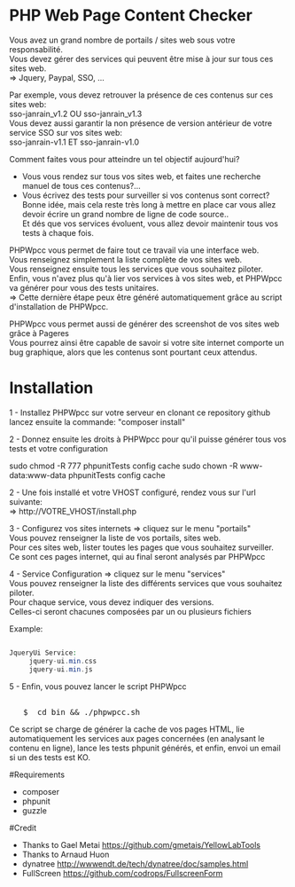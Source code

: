 PHP Web Page Content Checker
==========================

Vous avez un grand nombre de portails / sites web sous votre responsabilité.  
Vous devez gérer des services qui peuvent être mise à jour sur tous ces sites web.  
=> Jquery, Paypal, SSO, ...

Par exemple, vous devez retrouver la présence de ces contenus sur ces sites web:  
sso-janrain_v1.2 OU sso-janrain_v1.3  
Vous devez aussi garantir la non présence de version antérieur de votre service SSO sur vos sites web:  
sso-janrain-v1.1 ET sso-janrain-v1.0 

Comment faites vous pour atteindre un tel objectif aujourd'hui?  
- Vous vous rendez sur tous vos sites web, et faites une recherche manuel de tous ces contenus?...  
- Vous écrivez des tests pour surveiller si vos contenus sont correct?  
Bonne idée, mais cela reste très long à mettre en place car vous allez devoir écrire un grand nombre de ligne de code source..  
Et dés que vos services évoluent, vous allez devoir maintenir tous vos tests à chaque fois.  

PHPWpcc vous permet de faire tout ce travail via une interface web.  
Vous renseignez simplement la liste complète de vos sites web.  
Vous renseignez ensuite tous les services que vous souhaitez piloter.  
Enfin, vous n'avez plus qu'à lier vos services à vos sites web, et PHPWpcc va générer pour vous des tests unitaires.  
=> Cette dernière étape peux être généré automatiquement grâce au script d'installation de PHPWpcc.  

PHPWpcc vous permet aussi de générer des screenshot de vos sites web grâce à Pageres  
Vous pourrez ainsi être capable de savoir si votre site internet comporte un bug graphique, alors que les contenus sont pourtant ceux attendus.


Installation
=================

1 - Installez PHPWpcc sur votre serveur en clonant ce repository github  
lancez ensuite la commande: "composer install"  

2 - Donnez ensuite les droits à PHPWpcc pour qu'il puisse générer tous vos tests et votre configuration

sudo chmod -R 777  phpunitTests config cache
sudo chown -R www-data:www-data phpunitTests config cache

2 - Une fois installé et votre VHOST configuré, rendez vous sur l'url suivante:  
=> http://VOTRE_VHOST/install.php  
 
3 - Configurez vos sites internets => cliquez sur le menu "portails"  
Vous pouvez renseigner la liste de vos portails, sites web.  
Pour ces sites web, lister toutes les pages que vous souhaitez surveiller.  
Ce sont ces pages internet, qui au final seront analysés par PHPWpcc  
  
4 - Service Configuration => cliquez sur le menu "services"  
Vous pouvez renseigner la liste des différents services que vous souhaitez piloter.  
Pour chaque service, vous devez indiquer des versions.  
Celles-ci seront chacunes composées par un ou plusieurs fichiers  


Example:
```php

JqueryUi Service:
	 jquery-ui.min.css
	 jquery-ui.min.js

```

5 - Enfin, vous pouvez lancer le script PHPWpcc

<pre>   
   $  cd bin && ./phpwpcc.sh
</pre>

Ce script se charge de générer la cache de vos pages HTML, lie automatiquement les services aux pages concernées (en analysant le contenu en ligne),
lance les tests phpunit générés, et enfin, envoi un email si un des tests est KO. 

#Requirements

- composer 
- phpunit  
- guzzle  
  
#Credit

- Thanks to Gael Metai https://github.com/gmetais/YellowLabTools
- Thanks to Arnaud Huon
- dynatree http://wwwendt.de/tech/dynatree/doc/samples.html
- FullScreen https://github.com/codrops/FullscreenForm

